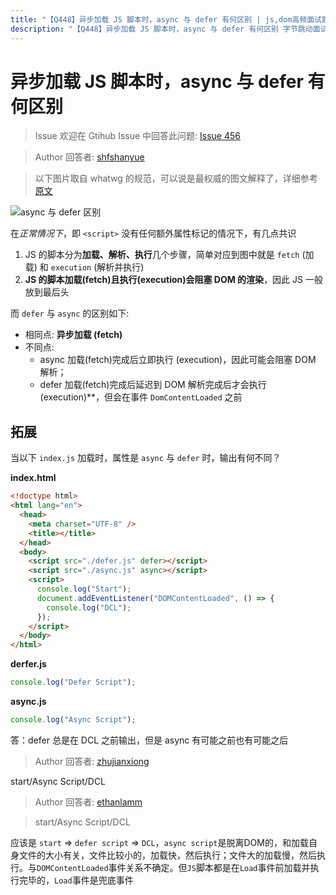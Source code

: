```yaml
---
title: "【Q448】异步加载 JS 脚本时，async 与 defer 有何区别 | js,dom高频面试题"
description: "【Q448】异步加载 JS 脚本时，async 与 defer 有何区别 字节跳动面试题、阿里腾讯面试题、美团小米面试题。"
---
```


# 异步加载 JS 脚本时，async 与 defer 有何区别

> Issue
> 欢迎在 Gtihub Issue 中回答此问题: [Issue 456](https://github.com/shfshanyue/Daily-Question/issues/456)

> Author
> 回答者: [shfshanyue](https://github.com/shfshanyue)

> 以下图片取自 whatwg 的规范，可以说是最权威的图文解释了，详细参考[原文](https://html.spec.whatwg.org/multipage/scripting.html#the-script-element)

![async 与 defer 区别](https://html.spec.whatwg.org/images/asyncdefer.svg)

在*正常情况下*，即 `<script>` 没有任何额外属性标记的情况下，有几点共识

1. JS 的脚本分为**加载、解析、执行**几个步骤，简单对应到图中就是 `fetch` (加载) 和 `execution` (解析并执行)
2. **JS 的脚本加载(fetch)且执行(execution)会阻塞 DOM 的渲染**，因此 JS 一般放到最后头

而 `defer` 与 `async` 的区别如下:

- 相同点: **异步加载 (fetch)**
- 不同点:
  - async 加载(fetch)完成后立即执行 (execution)，因此可能会阻塞 DOM 解析；
  - defer 加载(fetch)完成后延迟到 DOM 解析完成后才会执行(execution)\*\*，但会在事件 `DomContentLoaded` 之前

## 拓展

当以下 `index.js` 加载时，属性是 `async` 与 `defer` 时，输出有何不同？

**index.html**

```html
<!doctype html>
<html lang="en">
  <head>
    <meta charset="UTF-8" />
    <title></title>
  </head>
  <body>
    <script src="./defer.js" defer></script>
    <script src="./async.js" async></script>
    <script>
      console.log("Start");
      document.addEventListener("DOMContentLoaded", () => {
        console.log("DCL");
      });
    </script>
  </body>
</html>
```

**derfer.js**

```js
console.log("Defer Script");
```

**async.js**

```js
console.log("Async Script");
```

答：defer 总是在 DCL 之前输出，但是 async 有可能之前也有可能之后

> Author
> 回答者: [zhujianxiong](https://github.com/zhujianxiong)

start/Async Script/DCL

> Author
> 回答者: [ethanlamm](https://github.com/ethanlamm)

> start/Async Script/DCL

应该是 `start` => `defer script` => `DCL`，`async script`是脱离DOM的，和加载自身文件的大小有关，文件比较小的，加载快，然后执行；文件大的加载慢，然后执行。与`DOMContentLoaded`事件关系不确定。但`JS`脚本都是在`Load`事件前加载并执行完毕的，`Load`事件是兜底事件
